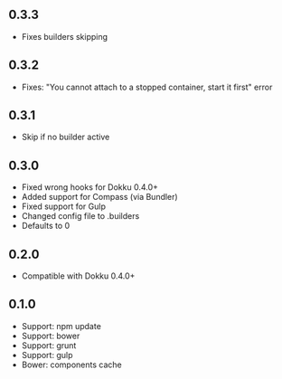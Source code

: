 0.3.3
---
* Fixes builders skipping

0.3.2
---
* Fixes: "You cannot attach to a stopped container, start it first" error

0.3.1
---
* Skip if no builder active

0.3.0
---
* Fixed wrong hooks for Dokku 0.4.0+
* Added support for Compass (via Bundler)
* Fixed support for Gulp
* Changed config file to .builders
* Defaults to 0

0.2.0
---
* Compatible with Dokku 0.4.0+

0.1.0
---
* Support: npm update
* Support: bower
* Support: grunt
* Support: gulp
* Bower: components cache
